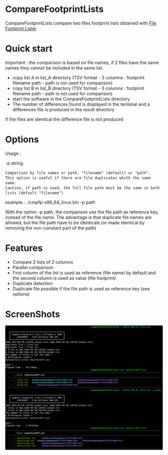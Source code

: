 

#  CompareFootprintLists
CompareFootprintLists compare two files footprint lists obtained with [File Footprint Lister](https://github.com/FredPont/FileFootprintLister)

# Quick start
Important : the comparison is based on file names, if 2 files have the same names they cannot be included in the same list.
- copy list A in list_A directory (TSV format - 3 columns : footprint filename path - path is not used for comparison)
- copy list B in list_B directory (TSV format - 3 columns : footprint filename path - path is not used for comparison)
- start the software in the CompareFootprintLists directory
- The number of differences found is displayed in the terminal and a differences file is produced in the result directory

If the files are identical the difference file is not produced

# Options
Usage :

  -p string

    Comparison by file names or path. "filename" (default) or "path".
    This option is useful if there are file duplicates whith the same name. 
    Caution, if path is used, the full file path must be the same in both lists (default "filename")

example : ./cmpfp-x86_64_linux.bin -p path

 With the option  -p path, the comparison use the file path as reference key, instead of the file name. The advantage is that duplicate file names are allowed, but the file path have to be identicals (or made identical by removing the non-constant part of the path)

# Features
- Compare 2 lists of 2 columns
- Parallel comparison
- First column of the list is used as reference (file name) by default and the second column is used as value (file footprint)
- Duplicate detection
- Duplicate file possible if the file path is used as reference key (see options)

# ScreenShots
![CLI](src/web/screenshot.png)